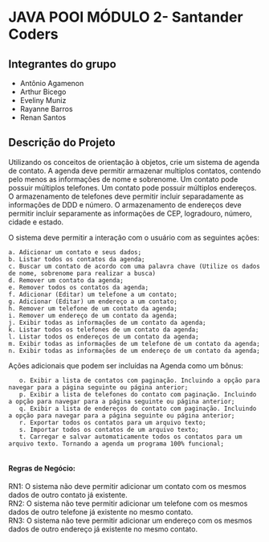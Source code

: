 # JAVA POOI MÓDULO 2- Santander Coders  

## Integrantes do grupo
<ul>
<li> Antônio Agamenon</li>
<li> Arthur Bicego</li>
<li> Eveliny Muniz</li>
<li> Rayanne Barros</li>
<li> Renan Santos</li>
</ul>

## Descrição do Projeto
Utilizando os conceitos de orientação à objetos, crie um sistema de agenda de contato.
A agenda deve permitir armazenar multiplos contatos, contendo pelo menos as informações de nome e sobrenome.
Um contato pode possuir múltiplos telefones.
Um contato pode possuir múltiplos endereços.
O armazenamento de telefones deve permitir incluir separadamente as informações de DDD e número.
O armazenamento de endereços deve permitir incluir separamente as informações de CEP, logradouro, número, cidade e estado.

O sistema deve permitir a interação com o usuário com as seguintes ações:

    a. Adicionar um contato e seus dados; 
    b. Listar todos os contatos da agenda;  
    c. Buscar um contato de acordo com uma palavra chave (Utilize os dados de nome, sobrenome para realizar a busca)  
    d. Remover um contato da agenda; 
    e. Remover todos os contatos da agenda; 
    f. Adicionar (Editar) um telefone a um contato;  
    g. Adicionar (Editar) um endereço a um contato;   
    h. Remover um telefone de um contato da agenda; 
    i. Remover um endereço de um contato da agenda; 
    j. Exibir todas as informações de um contato da agenda; 
    k. Listar todos os telefones de um contato da agenda; 
    l. Listar todos os endereços de um contato da agenda; 
    m. Exibir todas as informações de um telefone de um contato da agenda; 
    n. Exibir todas as informações de um endereço de um contato da agenda; 

Ações adicionais que podem ser incluídas na Agenda como um bônus:
```
   o. Exibir a lista de contatos com paginação. Incluindo a opção para navegar para a página seguinte ou página anterior;
   p. Exibir a lista de telefones do contato com paginação. Incluindo a opção para navegar para a página seguinte ou página anterior;
   q. Exibir a lista de endereços do contato com paginação. Incluindo a opção para navegar para a página seguinte ou página anterior;
   r. Exportar todos os contatos para um arquivo texto;
   s. Importar todos os contatos de um arquivo texto;
   t. Carregar e salvar automaticamente todos os contatos para um arquivo texto. Tornando a agenda um programa 100% funcional;
   

```
 

#### Regras de Negócio:

RN1: O sistema não deve permitir adicionar um contato com os mesmos dados de outro contato já existente. <br>
RN2: O sistema não teve permitir adicionar um telefone com os mesmos dados de outro telefone já existente no mesmo contato. <br>
RN3: O sistema não teve permitir adicionar um endereço com os mesmos dados de outro endereço já existente no mesmo contato.

